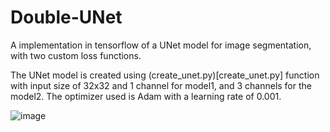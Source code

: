 # Double-UNet
A implementation in tensorflow of a UNet model for image segmentation, with two custom loss functions.

The UNet model is created using (create_unet.py)[create_unet.py] function with input size of 32x32 and 1 channel for model1, and 3 channels for the model2. The optimizer used is Adam with a learning rate of 0.001.

![image](https://user-images.githubusercontent.com/98736513/231711822-897bd4e9-d19f-4a78-9ac3-abf1b03c5dcc.png)

